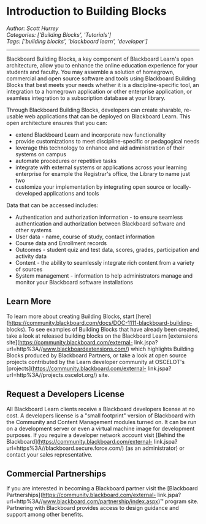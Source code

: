 # Introduction to Building Blocks
*Author: Scott Hurrey*  
*Categories: ['Building Blocks', 'Tutorials']*  
*Tags: ['building blocks', 'blackboard learn', 'developer']*  
<hr />
Blackboard Building Blocks, a key component of Blackboard Learn's open
architecture, allow you to enhance the online education experience for your
students and faculty. You may assemble a solution of homegrown, commercial and
open source software and tools using Blackboard Building Blocks that best
meets your needs whether it is a discipline-specific tool, an integration to a
homegrown application or other enterprise application, or seamless integration
to a subscription database at your library.

Through Blackboard Building Blocks, developers can create sharable, re-usable
web applications that can be deployed on Blackboard Learn. This open
architecture ensures that you can:

  * extend Blackboard Learn and incorporate new functionality
  * provide customizations to meet discipline-specific or pedagogical needs
  * leverage this technology to enhance and aid administration of their systems on campus
  * automate procedures or repetitive tasks
  * integrate with external systems or applications across your learning enterprise for example the Registrar's office, the Library to name just two
  * customize your implementation by integrating open source or locally-developed applications and tools

Data that can be accessed includes:

  * Authentication and authorization information - to ensure seamless authentication and authorization between Blackboard software and other systems
  * User data - name, course of study, contact information
  * Course data and Enrollment records
  * Outcomes - student quiz and test data, scores, grades, participation and activity data
  * Content - the ability to seamlessly integrate rich content from a variety of sources
  * System management - information to help administrators manage and monitor your Blackboard software installations

## Learn More

To learn more about creating Building Blocks, start
[here](https://community.blackboard.com/docs/DOC-1111-blackboard-building-
blocks). To see examples of Building Blocks that have already been created,
take a look at released building blocks on the Blackboard Learn [extensions
site](https://community.blackboard.com/external-
link.jspa?url=http%3A//www.blackboardextensions.com/) which highlights
Building Blocks produced by Blackboard Partners, or take a look at open source
projects contributed by the Learn developer community at OSCELOT's
[projects](https://community.blackboard.com/external-
link.jspa?url=http%3A//projects.oscelot.org/) site.

## Request a Developers License

All Blackboard Learn clients receive a Blackboard developers license at no
cost. A developers license is a "small footprint" version of Blackboard with
the Community and Content Management modules turned on. It can be run on a
development server or even a virtual machine image for development purposes.
If you require a developer network account visit [Behind the
Blackboard](https://community.blackboard.com/external-
link.jspa?url=https%3A//blackboard.secure.force.com/) (as an
administrator) or contact your sales representative.

## Commercial Partnerships

If you are interested in becoming a Blackboard partner visit the [Blackboard
Partnerships](https://community.blackboard.com/external-
link.jspa?url=http%3A//www.blackboard.com/partnership/index.aspx)™
program site. Partnering with Blackboard provides access to design guidance
and support among other benefits.

